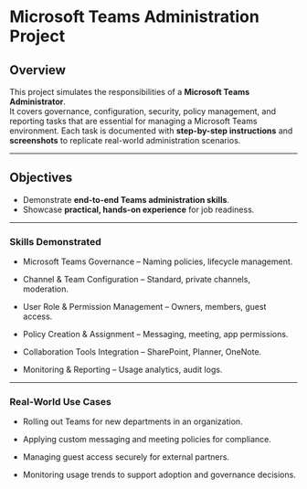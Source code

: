 # Microsoft Teams Administration Project

## Overview
This project simulates the responsibilities of a **Microsoft Teams Administrator**.  
It covers governance, configuration, security, policy management, and reporting tasks that are essential for managing a Microsoft Teams environment.
Each task is documented with **step-by-step instructions** and **screenshots** to replicate real-world administration scenarios.

---

## Objectives
- Demonstrate **end-to-end Teams administration skills**.
- Showcase **practical, hands-on experience** for job readiness.

---

### Skills Demonstrated
- Microsoft Teams Governance – Naming policies, lifecycle management.

- Channel & Team Configuration – Standard, private channels, moderation.

- User Role & Permission Management – Owners, members, guest access.

- Policy Creation & Assignment – Messaging, meeting, app permissions.

- Collaboration Tools Integration – SharePoint, Planner, OneNote.  
- Monitoring & Reporting – Usage analytics, audit logs.

  
 ---

### Real-World Use Cases
- Rolling out Teams for new departments in an organization.

- Applying custom messaging and meeting policies for compliance.

- Managing guest access securely for external partners.

- Monitoring usage trends to support adoption and governance decisions.
